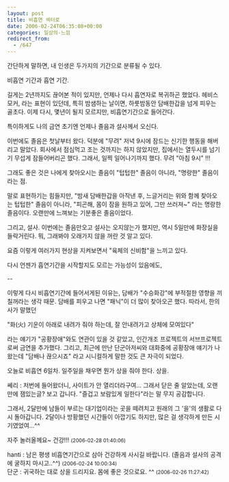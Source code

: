 ```yaml
---
layout: post
title: 비흡연 섹터로
date: 2006-02-24T06:35:08+00:00
categories: 일상의-느낌
redirect_from:
  - /647
---
```


간단하게 말하면, 내 인생은 두가지의 기간으로 분류될 수 있다.

비흡연 기간과 흡연 기간.

길게는 2년까지도 끊어본 적이 있지만, 언제나 다시 흡연자로 복귀하곤 했었다. 헤비스모커, 라는 표현이 있던데, 특히 밤샘하는 날이면, 하룻밤동안 담배한갑을 넘게 피우는 골초다. 이제 다시, 몇년이 될지 모르지만, 비흡연기간으로 들어간다.

특이하게도 나의 금연 초기엔 언제나 졸음과 설사께서 오신다.

이번에도 졸음은 첫날부터 왔다. 덕분에 "무려" 저녁 9시에 잠드는 신기한 행동을 해버리고 말았다. 회사에서 점심먹고 조는 것까지는 하지 않았지만, 집에서는 열두시를 넘기기 무섭게 잠들어버리곤 했다. 그래서, 일찍 일어나기까지 했다. 무려 "아침 9시" !!!

그래도 좋은 것은 나에게 찾아오시는 졸음이 "텁텁한" 졸음이 아니라, "명랑한" 졸음이라는 점.

말로 표현하기는 힘들지만, "밤새 담배한갑을 아작낸 후, 느글거리는 위와 함께 찾아오는 텁텁한" 졸음이 아니라, "피곤해, 몸이 잠을 원하고 있어, 그만 쓰러져~" 라는 명랑한 졸음이다. 오랜만에 느껴보는 기분좋은 졸음이었다.

그리고, 설사. 이번에는 졸음만오고 설사는 오지않는가 했지만, 역시 5일만에 화장실을 들락거린다. 뭐, 그래봐야 오래가지 않을 꺼란 것 알고 있다.

요즘 이렇게 여러가지 현상을 지켜보면서 "육체의 신비함"을 느끼고 있다.

다시 언젠가 흡연기간을 시작할지도 모르는 가능성이 있음에도,

--

이렇게 다시 비흡연기간에 들어서게된 이유는, 담배가 "수승화강"에 부적절한 영향을 끼칠꺼라는 생각 때문. 담배를 피우고 나면 "패닉"이 더 많이 찾아오곤 했다. 따라서, 한의사가 말했던

"화(火) 기운이 아래로 내려가 줘야 하는데, 잘 안내려가고 상체에 모여있다"

라는 얘기가 "공황장애"와도 연관이 있을 것 같았고, 인간개조 프로젝트의 서브프로젝트로써 금연을 추가했다. 그리고, 최근에 만난 단군아저씨와 대화중에 공황장애 얘기가 나왔는데 "담배나 끊으시죠" 라고 시니컬하게 말한 것도 큰 자극이 되었다.

오늘로 비흡연 6일차. 일주일을 채우면 뭔가 상을 줘야 한다. 상을.
<div id=comments>
<div class=comment>
<!--- cmt:1059 --->
<!--- mail: --->
<!--- parent:0 --->
쎄리 : 
저번에 들어왔더니, 사이트가 안 열리더라구여...
그래서 닫은 줄 알았는데, 오랜만에 잼있는글? 보고 갑니다.
"즐겁고 보람있게 일한다"라는 말 무지 공감합니다.

그래서, 2달만에 남들이 부르는 대기업이라는 곳을 떼려치고 
원래의 그 '을'의 생활로 다시 돌아갑니다.
2달이나 방황했던 시간들이 아깝기도 하지만,
많은 걸 생각하게 만든 시기였었여...^^

자주 놀러올께요~
건강!!!
 <small>(2006-02-28 01:40:06)</small>
</div>
<div class=comment>
<!--- cmt:1060 --->
<!--- mail: --->
<!--- parent:0 --->
hanti : 
남은 평생 비흡연기간으로 삼아 건강하게 사시길 바랍니다. (졸음과 설사의 공격에 굴하지 마시고..^^)
 <small>(2006-02-24 10:00:34)</small>
</div>
<div class=comment>
<!--- cmt:1061 --->
<!--- mail: --->
<!--- parent:0 --->
단군 : 
귀국하는 대로 상을 드리지요. 몸에 좋은 것으로요. ^^
 <small>(2006-02-26 11:27:42)</small>
</div>
</div>
